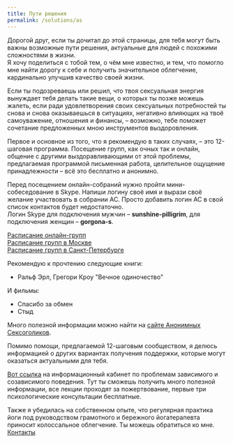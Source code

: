```yaml
---
title: Пути решения
permalink: /solutions/as
---
```

Дорогой друг, если ты дочитал до этой страницы, для тебя могут быть важны возможные пути решения, актуальные для людей с похожими сложностями в жизни.  
Я хочу поделиться с тобой тем, о чём мне известно, и тем, что помогло мне найти дорогу к себе и получить значительное облегчение, кардинально улучшив качество своей жизни.
 
Если ты подозреваешь или решил, что твоя сексуальная энергия вынуждает тебя делать такие вещи, о которых ты позже можешь жалеть, если ради удовлетворения своих сексуальных потребностей ты снова и снова оказываешься в ситуациях, негативно влияющих на твоё самоуважение, отношения и финансы, – возможно, тебе поможет сочетание предложенных мною инструментов выздоровления.

Первое и основное из того, что я рекомендую в таких случаях, – это 12-шаговая программа.
Посещение групп, как очных так и онлайн, общение с другими выздоравливающими от этой проблемы, предлагаемая программой письменная работа, целительное ощущение принадлежности – всё это бесплатно и анонимно.
 
Перед посещением онлайн-собраний нужно пройти мини-собеседование в Skype. Напиши логину своё имя и вырази своё желание участвовать в собрании АС. Просто добавить логин АС в свой список контактов будет недостаточно.  
Логин Skype для подключения мужчин – **sunshine-pilligrim**, для подключения женщин – **gorgona-s**.

[Расписание онлайн-групп](https://sa12.org/sobraniya/sobraniya-po-skype/)  
[Расписание групп в Москве](https://sa12.org/sobraniya/sobraniya-v-moskve/)  
[Расписание групп в Санкт-Петербурге](https://sa12.org/sobraniya/sobraniya-v-peterburge/)

Рекомендую к прочтению следующие книги:
- Ральф Эрл, Грегори Кроу "Вечное одиночество"

И фильмы:
- Спасибо за обмен
- Стыд

Много полезной информации можно найти на [сайте Анонимных Сексоголиков](https://sa12.org/).

Помимо помощи, предлагаемой 12-шаговым сообществом, я делюсь информацией о других вариантах получения поддержки, которые могут оказаться актуальными для тебя.

[Вот ссылка](https://www.ikc-spb.com/) на информационный кабинет по проблемам зависимого и созависимого поведения. Тут ты сможешь получить много полезной информации, все лекции проходят за пожертвование, первые три психологические консультации бесплатные.

Также я убедилась на собственном опыте, что регулярная практика йоги под руководством грамотного и бережного йогатерапевта приносит колоссальное облегчение. Ты можешь обратиться ко мне.  
[Контакты](/contacts)